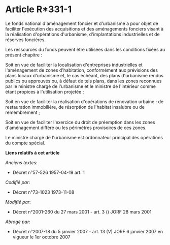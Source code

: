 # Article R*331-1

Le fonds national d'aménagement foncier et d'urbanisme a pour objet de faciliter l'exécution des acquisitions et des
aménagements fonciers visant à la réalisation d'opérations d'urbanisme, d'implantations industrielles et de réserves
foncières.

Les ressources du fonds peuvent être utilisées dans les conditions fixées au présent chapitre :

Soit en vue de faciliter la localisation d'entreprises industrielles et l'aménagement de zones d'habitation, conformément aux
prévisions des plans locaux d'urbanisme et, le cas échéant, des plans d'urbanisme rendus publics ou approuvés ou, à défaut de
tels plans, dans les zones reconnues par le ministre chargé de l'urbanisme et le ministre de l'intérieur comme étant propices
à l'utilisation projetée ;

Soit en vue de faciliter la réalisation d'opérations de rénovation urbaine : de restauration immobilière, de résorption de
l'habitat insalubre ou de remembrement ;

Soit en vue de faciliter l'exercice du droit de préemption dans les zones d'aménagement différé ou les périmètres provisoires
de ces zones.

Le ministre chargé de l'urbanisme est ordonnateur principal des opérations du compte spécial.

**Liens relatifs à cet article**

_Anciens textes_:

  - Décret n°57-526 1957-04-19 art. 1

_Codifié par_:

  - Décret n°73-1023 1973-11-08

_Modifié par_:

  - Décret n°2001-260 du 27 mars 2001 - art. 3 () JORF 28 mars 2001

_Abrogé par_:

  - Décret n°2007-18 du 5 janvier 2007 - art. 13 (V) JORF 6 janvier 2007 en vigueur le 1er octobre 2007
